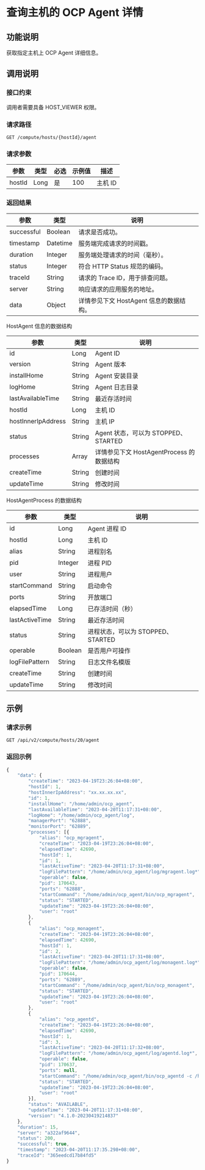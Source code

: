 # 查询主机的 OCP Agent 详情

## 功能说明

获取指定主机上 OCP Agent 详细信息。

## 调用说明

### 接口约束

调用者需要具备 HOST_VIEWER 权限。

### 请求路径

`GET /compute/hosts/{hostId}/agent`

### 请求参数

|   参数   |  类型  | 必选 | 示例值 |  描述   |
|--------|------|----|-----|-------|
| hostId | Long | 是  | 100 | 主机 ID |

### 返回结果

|     参数     |    类型    |            说明             |
|------------|----------|---------------------------|
| successful | Boolean  | 请求是否成功。                   |
| timestamp  | Datetime | 服务端完成请求的时间戳。              |
| duration   | Integer  | 服务端处理请求的时间（毫秒）。           |
| status     | Integer  | 符合 HTTP Status 规范的编码。     |
| traceId    | String   | 请求的 Trace ID，用于排查问题。      |
| server     | String   | 响应请求的应用服务的地址。             |
| data       | Object   | 详情参见下文 HostAgent 信息的数据结构。 |

HostAgent 信息的数据结构

|         参数         |   类型   |               说明               |
|--------------------|--------|--------------------------------|
| id                 | Long   | Agent ID                       |
| version            | String | Agent 版本                       |
| installHome        | String | Agent 安装目录                     |
| logHome            | String | Agent 日志目录                     |
| lastAvailableTime  | String | 最近存活时间                         |
| hostId             | Long   | 主机 ID                          |
| hostInnerIpAddress | String | 主机 IP                          |
| status             | String | Agent 状态，可以为 STOPPED、STARTED   |
| processes          | Array  | 详情参见下文  HostAgentProcess 的数据结构 |
| createTime         | String | 创建时间                           |
| updateTime         | String | 修改时间                           |

HostAgentProcess 的数据结构

|       参数       |   类型    |            说明            |
|----------------|---------|--------------------------|
| id             | Long    | Agent 进程 ID              |
| hostId         | Long    | 主机 ID                    |
| alias          | String  | 进程别名                     |
| pid            | Integer | 进程 PID                   |
| user           | String  | 进程用户                     |
| startCommand   | String  | 启动命令                     |
| ports          | String  | 开放端口                     |
| elapsedTime    | Long    | 已存活时间（秒）                 |
| lastActiveTime | String  | 最近存活时间                   |
| status         | String  | 进程状态，可以为 STOPPED、STARTED |
| operable       | Boolean | 是否用户可操作                  |
| logFilePattern | String  | 日志文件名模版                  |
| createTime     | String  | 创建时间                     |
| updateTime     | String  | 修改时间                     |

## 示例

### 请求示例

`GET /api/v2/compute/hosts/20/agent`

### 返回示例

```javascript
{
    "data": {
        "createTime": "2023-04-19T23:26:04+08:00",
        "hostId": 1,
        "hostInnerIpAddress": "xx.xx.xx.xx",
        "id": 1,
        "installHome": "/home/admin/ocp_agent",
        "lastAvailableTime": "2023-04-20T11:17:31+08:00",
        "logHome": "/home/admin/ocp_agent/log",
        "managerPort": "62888",
        "monitorPort": "62889",
        "processes": [{
            "alias": "ocp_mgragent",
            "createTime": "2023-04-19T23:26:04+08:00",
            "elapsedTime": 42690,
            "hostId": 1,
            "id": 1,
            "lastActiveTime": "2023-04-20T11:17:31+08:00",
            "logFilePattern": "/home/admin/ocp_agent/log/mgragent.log*",
            "operable": false,
            "pid": 170643,
            "ports": "62888",
            "startCommand": "/home/admin/ocp_agent/bin/ocp_mgragent",
            "status": "STARTED",
            "updateTime": "2023-04-19T23:26:04+08:00",
            "user": "root"
        }, 
        {
            "alias": "ocp_monagent",
            "createTime": "2023-04-19T23:26:04+08:00",
            "elapsedTime": 42690,
            "hostId": 1,
            "id": 2,
            "lastActiveTime": "2023-04-20T11:17:31+08:00",
            "logFilePattern": "/home/admin/ocp_agent/log/monagent.log*",
            "operable": false,
            "pid": 170644,
            "ports": "62889",
            "startCommand": "/home/admin/ocp_agent/bin/ocp_monagent",
            "status": "STARTED",
            "updateTime": "2023-04-19T23:26:04+08:00",
            "user": "root"
        }, 
        {
            "alias": "ocp_agentd",
            "createTime": "2023-04-19T23:26:04+08:00",
            "elapsedTime": 42690,
            "hostId": 1,
            "id": 3,
            "lastActiveTime": "2023-04-20T11:17:32+08:00",
            "logFilePattern": "/home/admin/ocp_agent/log/agentd.log*",
            "operable": false,
            "pid": 170637,
            "ports": null,
            "startCommand": "/home/admin/ocp_agent/bin/ocp_agentd -c /home/admin/ocp_agent/conf/agentd.yaml",
            "status": "STARTED",
            "updateTime": "2023-04-19T23:26:04+08:00",
            "user": "root"
        }],
        "status": "AVAILABLE",
        "updateTime": "2023-04-20T11:17:31+08:00",
        "version": "4.1.0-20230419214837"
    },
    "duration": 15,
    "server": "a322af9644",
    "status": 200,
    "successful": true,
    "timestamp": "2023-04-20T11:17:35.298+08:00",
    "traceId": "365eedcd17b84fd5"
}
```
